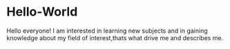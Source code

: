 # Hello-World
Hello everyone!
I am interested in learning new subjects and in gaining knowledge about my field of interest,thats what drive me and describes me.
